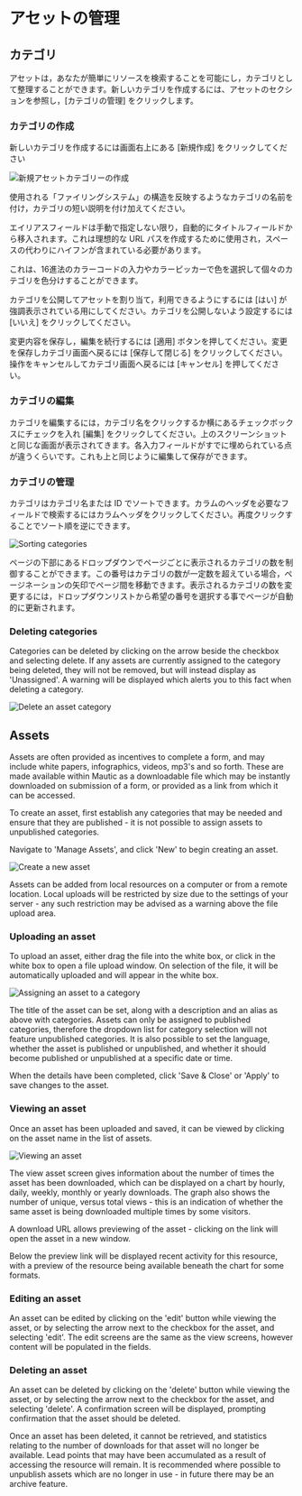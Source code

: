 # アセットの管理
## カテゴリ
アセットは，あなたが簡単にリソースを検索することを可能にし，カテゴリとして整理することができます。新しいカテゴリを作成するには、アセットのセクションを参照し，[カテゴリの管理] をクリックします。

### カテゴリの作成
新しいカテゴリを作成するには画面右上にある [新規作成] をクリックしてください

![新規アセットカテゴリーの作成](/assets/media/assets-newcategory.png "Create a new category")

使用される「ファイリングシステム」の構造を反映するようなカテゴリの名前を付け，カテゴリの短い説明を付け加えてください。

エイリアスフィールドは手動で指定しない限り，自動的にタイトルフィールドから移入されます。これは理想的な URL パスを作成するために使用され，スペースの代わりにハイフンが含まれている必要があります。

これは、16進法のカラーコードの入力やカラーピッカーで色を選択して個々のカテゴリを色分けすることができます。

カテゴリを公開してアセットを割り当て，利用できるようにするには [はい] が強調表示されている用にしてください。カテゴリを公開しないよう設定するには [いいえ] をクリックしてください。

変更内容を保存し，編集を続行するには [適用] ボタンを押してください。変更を保存しカテゴリ画面へ戻るには [保存して閉じる] をクリックしてください。操作をキャンセルしてカテゴリ画面へ戻るには [キャンセル] を押してください。

### カテゴリの編集
カテゴリを編集するには，カテゴリ名をクリックするか横にあるチェックボックスにチェックを入れ [編集] をクリックしてください。上のスクリーンショットと同じな画面が表示されてきます。各入力フィールドがすでに埋められている点が違うくらいです。これも上と同じように編集して保存ができます。

### カテゴリの管理
カテゴリはカテゴリ名または ID でソートできます。カラムのヘッダを必要なフィールドで検索するにはカラムヘッダをクリックしてください。再度クリックすることでソート順を逆にできます。

![Sorting categories](/assets/media/assets-managecategories.png "Sorting categories")

ページの下部にあるドロップダウンでページごとに表示されるカテゴリの数を制御することができます。この番号はカテゴリの数が一定数を超えている場合，ページネーションの矢印でページ間を移動できます。表示されるカテゴリの数を変更するには，ドロップダウンリストから希望の番号を選択する事でページが自動的に更新されます。

### Deleting categories

Categories can be deleted by clicking on the arrow beside the checkbox and selecting delete.  If any assets are currently assigned to the category being deleted, they will not be removed, but will instead display as 'Unassigned'.  A warning will be displayed which alerts you to this fact when deleting a category.

![Delete an asset category](/assets/media/assets-deletecategory.png "Delete a new category")

## Assets

Assets are often provided as incentives to complete a form, and may include white papers, infographics, videos, mp3's and so forth.  These are made available within Mautic as a downloadable file which may be instantly downloaded on submission of a form, or provided as a link from which it can be accessed.

To create an asset, first establish any categories that may be needed and ensure that they are published - it is not possible to assign assets to unpublished categories.

Navigate to 'Manage Assets', and click 'New' to begin creating an asset.

![Create a new asset](/assets/media/assets-newasset.png "Create a new asset")

Assets can be added from local resources on a computer or from a remote location.  Local uploads will be restricted by size due to the settings of your server - any such restriction may be advised as a warning above the file upload area.

### Uploading an asset

To upload an asset, either drag the file into the white box, or click in the white box to open a file upload window.  On selection of the file, it will be automatically uploaded and will appear in the white box.  

![Assigning an asset to a category](/assets/media/assets-uploadnewassetunpublishedcategory.png "Assigning an asset to a category")

The title of the asset can be set, along with a description and an alias as above with categories.  Assets can only be assigned to published categories, therefore the dropdown list for category selection will not feature unpublished categories.  It is also possible to set the language, whether the asset is published or unpublished, and whether it should become published or unpublished at a specific date or time.

When the details have been completed, click 'Save & Close' or 'Apply' to save changes to the asset.

### Viewing an asset

Once an asset has been uploaded and saved, it can be viewed by clicking on the asset name in the list of assets.

![Viewing an asset](/assets/media/assets-viewasset.png "Viewing an asset")

The view asset screen gives information about the number of times the asset has been downloaded, which can be displayed on a chart by hourly, daily, weekly, monthly or yearly downloads.  The graph also shows the number of unique, versus total views - this is an indication of whether the same asset is being downloaded multiple times by some visitors.

A download URL allows previewing of the asset - clicking on the link will open the asset in a new window.

Below the preview link will be displayed recent activity for this resource, with a preview of the resource being available beneath the chart for some formats.

### Editing an asset

An asset can be edited by clicking on the 'edit' button while viewing the asset, or by selecting the arrow next to the checkbox for the asset, and selecting 'edit'.  The edit screens are the same as the view screens, however content will be populated in the fields.

### Deleting an asset

An asset can be deleted by clicking on the 'delete' button while viewing the asset, or by selecting the arrow next to the checkbox for the asset, and selecting 'delete'.  A confirmation screen will be displayed, prompting confirmation that the asset should be deleted.

Once an asset has been deleted, it cannot be retrieved, and statistics relating to the number of downloads for that asset will no longer be available.  Lead points that may have been accumulated as a result of accessing the resource will remain. It is recommended where possible to unpublish assets which are no longer in use - in future there may be an archive feature.


